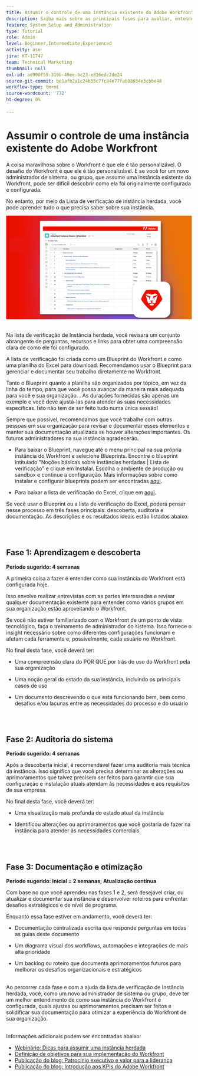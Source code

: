```yaml
---
title: Assumir o controle de uma instância existente do Adobe Workfront
description: Saiba mais sobre as principais fases para avaliar, entender e otimizar sua instância do Workfront como um novo administrador de sistema ou grupo.
feature: System Setup and Administration
type: Tutorial
role: Admin
level: Beginner,Intermediate,Experienced
activity: use
jira: KT-11747
team: Technical Marketing
thumbnail: null
exl-id: ad900f59-319b-49ee-bc23-e816edc2de24
source-git-commit: be1afb2a1c24b35c7fc84e77fab08934e3cbbe48
workflow-type: tm+mt
source-wordcount: '772'
ht-degree: 0%

---
```


# Assumir o controle de uma instância existente do Adobe Workfront

A coisa maravilhosa sobre o Workfront é que ele é tão personalizável. O desafio do Workfront é que ele é tão personalizável. E se você for um novo administrador de sistema, ou grupo, que assume uma instância existente do Workfront, pode ser difícil descobrir como ela foi originalmente configurada e configurada.

No entanto, por meio da Lista de verificação de instância herdada, você pode aprender tudo o que precisa saber sobre sua instância.

![Imagem de lista de verificação de instância herdada](assets/wf-inherited-instance-image.png)
<br></br>

Na lista de verificação de Instância herdada, você revisará um conjunto abrangente de perguntas, recursos e links para obter uma compreensão clara de como ele foi configurado.

A lista de verificação foi criada como um Blueprint do Workfront e como uma planilha do Excel para download. Recomendamos usar o Blueprint para gerenciar e documentar seu trabalho diretamente no Workfront.

Tanto o Blueprint quanto a planilha são organizados por tópico, em vez da linha do tempo, para que você possa avançar da maneira mais adequada para você e sua organização. . As durações fornecidas são apenas um exemplo e você deve ajustá-las para atender às suas necessidades específicas. Isto não tem de ser feito tudo numa única sessão!

Sempre que possível, recomendamos que você trabalhe com outras pessoas em sua organização para revisar e documentar esses elementos e manter sua documentação atualizada se houver alterações importantes. Os futuros administradores na sua instância agradecerão.

* Para baixar o Blueprint, navegue até o menu principal na sua própria instância do Workfront e selecione Blueprints. Encontre o blueprint intitulado &quot;Noções básicas sobre instâncias herdadas | Lista de verificação&quot; e clique em Instalar. Escolha o ambiente de produção ou sandbox e continue a configuração. Mais informações sobre como instalar e configurar blueprints podem ser encontradas [aqui](https://experienceleague.adobe.com/docs/workfront/using/administration-and-setup/blueprints/blueprints-install.html?lang=en).

* Para baixar a lista de verificação do Excel, clique em [aqui](assets/adobe-workfront-system-admin-playbook-inherited-instance.xlsx).

Se você usar o Blueprint ou a lista de verificação do Excel, poderá pensar nesse processo em três fases principais: descoberta, auditoria e documentação. As descrições e os resultados ideais estão listados abaixo.

<br>
</br>

## Fase 1: Aprendizagem e descoberta

<b>Período sugerido: 4 semanas</b>

A primeira coisa a fazer é entender como sua instância do Workfront está configurada hoje.

Isso envolve realizar entrevistas com as partes interessadas e revisar qualquer documentação existente para entender como vários grupos em sua organização estão aproveitando o Workfront.

Se você não estiver familiarizado com o Workfront de um ponto de vista tecnológico, faça o treinamento de administrador do sistema. Isso fornece o insight necessário sobre como diferentes configurações funcionam e afetam cada ferramenta e, possivelmente, cada usuário no Workfront.

No final desta fase, você deverá ter:

* Uma compreensão clara do POR QUE por trás do uso do Workfront pela sua organização

* Uma noção geral do estado da sua instância, incluindo os principais casos de uso

* Um documento descrevendo o que está funcionando bem, bem como desafios e/ou lacunas entre as necessidades do processo e do usuário
<br>
</br>

## Fase 2: Auditoria do sistema

<b>Período sugerido: 4 semanas </b>

Após a descoberta inicial, é recomendável fazer uma auditoria mais técnica da instância. Isso significa que você precisa determinar as alterações ou aprimoramentos que talvez precisem ser feitos para garantir que sua configuração e instalação atuais atendam às necessidades e aos requisitos de sua empresa.

No final desta fase, você deverá ter:

* Uma visualização mais profunda do estado atual da instância

* Identificou alterações ou aprimoramentos que você gostaria de fazer na instância para atender às necessidades comerciais.
<br>
</br>

## Fase 3: Documentação e otimização

<b>Período sugerido: Inicial = 2 semanas; Atualização contínua </b>

Com base no que você aprendeu nas fases 1 e 2, será desejável criar, ou atualizar e documentar sua instância e desenvolver roteiros para enfrentar desafios estratégicos e de nível de programa.

Enquanto essa fase estiver em andamento, você deverá ter:

* Documentação centralizada escrita que responde perguntas em todas as guias deste documento

* Um diagrama visual dos workflows, automações e integrações de mais alta prioridade

* Um backlog ou roteiro que documenta aprimoramentos futuros para melhorar os desafios organizacionais e estratégicos

<br>
Ao percorrer cada fase e com a ajuda da lista de verificação de Instância herdada, você, como um novo administrador de sistema ou grupo, deve ter um melhor entendimento de como sua instância do Workfront é configurada, quais ajustes ou aprimoramentos precisam ser feitos e solidificar sua documentação para otimizar a experiência do Workfront de sua organização.

<br>
</br>

Informações adicionais podem ser encontradas abaixo:
* [Webinário: Dicas para assumir uma instância herdada](https://experienceleaguecommunities.adobe.com/t5/workfront-discussions/webinar-system-admin-essentials-tips-for-taking-over-an-existing/td-p/571873)
* [Definição de objetivos para sua implementação do Workfront](https://experienceleague.adobe.com/docs/workfront/using/administration-and-setup/get-started-administration/define-wf-goals-objectives.html?lang=en)
* [Publicação do blog: Patrocínio executivo e valor para a liderança](https://experienceleaguecommunities.adobe.com/t5/workfront-blogs/customer-success-tips-executive-sponsorship-and-value-to/ba-p/518353)
* [Publicação do blog: Introdução aos KPIs do Adobe Workfront](https://experienceleaguecommunities.adobe.com/t5/workfront-blogs/kpi-dashboards-in-the-new-workfront-experience-introduction-to/ba-p/549001)
